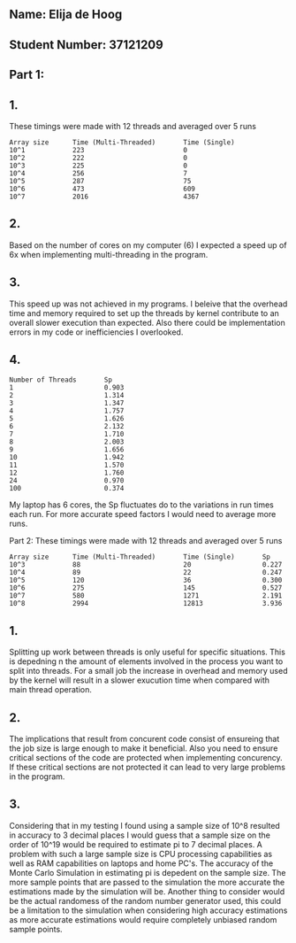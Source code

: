 ## Name: Elija de Hoog
## Student Number: 37121209

## Part 1:
## 1.
These timings were made with 12 threads and averaged over 5 runs
```
Array size      Time (Multi-Threaded)       Time (Single)
10^1            223                         0
10^2            222                         0
10^3            225                         0
10^4            256                         7
10^5            287                         75
10^6            473                         609
10^7            2016                        4367
```
## 2. 
Based on the number of cores on my computer (6) I expected a speed up of 6x when implementing multi-threading in the program.

## 3.
This speed up was not achieved in my programs. I beleive that the overhead time and memory required to set up the threads by kernel contribute to an overall slower execution than expected. Also there could be implementation errors in my code or inefficiencies I overlooked.

## 4.
```
Number of Threads       Sp
1                       0.903
2                       1.314
3                       1.347
4                       1.757
5                       1.626
6                       2.132
7                       1.710
8                       2.003
9                       1.656
10                      1.942
11                      1.570
12                      1.760
24                      0.970
100                     0.374
```
My laptop has 6 cores, the Sp fluctuates do to the variations in run times each run. For more accurate speed factors I would need to average more runs.

Part 2:
These timings were made with 12 threads and averaged over 5 runs
```
Array size      Time (Multi-Threaded)       Time (Single)       Sp
10^3            88                          20                  0.227
10^4            89                          22                  0.247
10^5            120                         36                  0.300
10^6            275                         145                 0.527
10^7            580                         1271                2.191
10^8            2994                        12813               3.936
```
## 1.
Splitting up work between threads is only useful for specific situations. This is depedning n the amount of elements involved in the process you want to split into threads. For a small job the increase in overhead and memory used by the kernel will result in a slower exucution time when compared with main thread operation.

## 2.
The implications that result from concurent code consist of ensureing that the job size is large enough to make it beneficial. Also you need to ensure critical sections of the code are protected when implementing concurency. If these critical sections are not protected it can lead to very large problems in the program.

## 3.
Considering that in my testing I found using a sample size of 10^8 resulted in accuracy to 3 decimal places I would guess that a sample size on the order of 10^19 would be required to estimate pi to 7 decimal places. A problem with such a large sample size is CPU processing capabilities as well as RAM capabilities on laptops and home PC's. The accuracy of the Monte Carlo Simulation in estimating pi is depedent on the sample size. The more sample points that are passed to the simulation the more accurate the estimations made by the simulation will be. Another thing to consider would be the actual randomess of the random number generator used, this could be a limitation to the simulation when considering high accuracy estimations as more accurate estimations would require completely unbiased random sample points.
